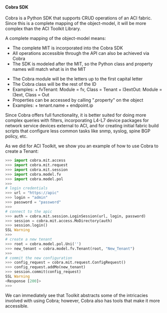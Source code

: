 #### Cobra SDK
Cobra is a Python SDK that supports CRUD operations of an ACI fabric. Since this is a complete mapping of the object-model, it will be more complex than the ACI Toolkit Library.

A complete mapping of the object-model means:

*  The complete MIT is incorporated into the Cobra SDK
*  All operations accessible through the API can also be achieved via Cobra
*  The SDK is modeled after the MIT, so the Python class and property names will match what is in the MIT
  -  The Cobra module will be the letters up to the first capital letter
  -  The Cobra class will be the rest of the ID
  -  Examples:
    +  fvTenant: Module = fv, Class = Tenant
    +  l3extOut: Module = l3ext, Class = Out
  -  Properties can be accessed by calling ".property" on the object
  -  Examples:
    +  tenant.name
    +  endpoint.ip

Since Cobra offers full functionality, it is better suited for doing more complex queries with filters, incorporating L4-L7 device packages for network service devices external to ACI, and for creating initial fabric build scripts that configure less common tasks like snmp, syslog, spine BGP policy, etc.

As we did for ACI Toolkit, we show you an example of how to use Cobra to create a Tenant:
```python
>>> import cobra.mit.access
>>> import cobra.mit.request
>>> import cobra.mit.session
>>> import cobra.model.fv
>>> import cobra.model.pol
>>> 
# login credentials
>>> url = "https://apic"
>>> login = "admin"
>>> password = "password"
>>> 
# connect to the apic
>>> auth = cobra.mit.session.LoginSession(url, login, password)
>>> session = cobra.mit.access.MoDirectory(auth)
>>> session.login()
SSL Warning
>>> 
# create a new tenant
>>> root = cobra.model.pol.Uni('')
>>> new_tenant = cobra.model.fv.Tenant(root, "New_Tenant")
>>> 
# commit the new configuration
>>> config_request = cobra.mit.request.ConfigRequest()
>>> config_request.addMo(new_tenant)
>>> session.commit(config_request)
SSL Warning
<Response [200]>
>>> 
```

We can immediately see that Toolkit abstracts some of the intricacies involved with using Cobra; however, Cobra also has tools that make it more accessible.